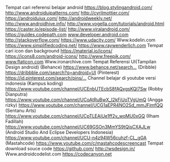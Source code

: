 Tempat cari referensi belajar android
https://blog.stylingandroid.com/
http://www.androiduipatterns.com/
http://cyrilmottier.com/
https://androiduiux.com/
http://androidweekly.net/
http://www.androidhive.info/
http://www.vogella.com/tutorials/android.html
https://caster.io/episode-list/
http://www.viralandroid.com/
https://guides.codepath.com
www.developer.android.com
http://stackoverflow.com/
https://www.udacity.com/
Www.kodelin.com
https://www.simplifiedcoding.net/
https://www.raywenderlich.com
Tempat cari icon dan background
https://material.io/icons/
https://icons8.com/android-icons/
http://www.freepik.com/
www.flaticon.com
Www.ironarchive.com
Tempat Referensi UI(Tampilan Design android)
(Behance) 
https://www.behance.net/search…
(Dribble) 
https://dribbble.com/search?q=android+UI
(Pinterest) 
https://id.pinterest.com/search/pins/…
Channel belajar di youtube versi indonesia
(Kampus koding)
https://www.youtube.com/channel/UCEnbUTEcbS8fAQxgsKQI7Sw
(Robby Dianputra)
https://www.youtube.com/channel/UCoAtRuBwX_I2kFiUoTVgUmQ
(Angga rizky)
https://www.youtube.com/channel/UCG1aEPR4NO2Sd_mmJFimfQQ
(Sentanu Arts)
https://www.youtube.com/channel/UCpTLEAiUe1ff2v_woMU0xGQ
(Ilham Fadillah)
https://www.youtube.com/channel/UC69GSOn3MmYS9tQisCXAJLw
(Android Studio And Eclipse Developers Indonesia)
https://www.youtube.com/channel/UCU-n4z94W56cuhzf-CL_gGA
(Mastahcode) 
https://www.youtube.com/c/mastahcodescreencast
Tempat download souce code
https://github.com/
http://wsdesign.in/
Www.androidcodelist.com
https://codecanyon.net
